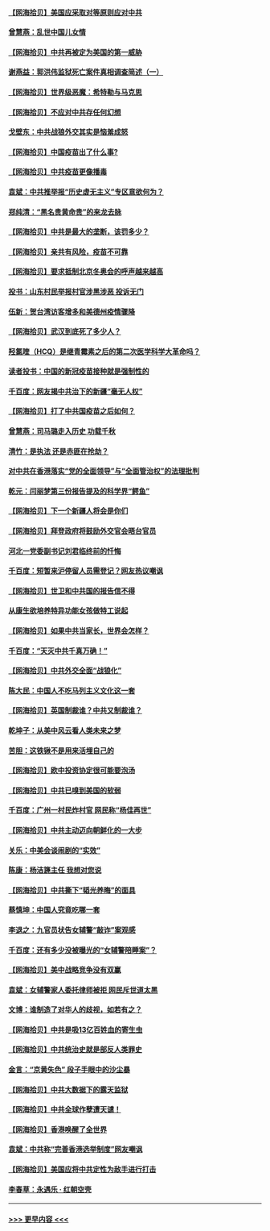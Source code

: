 #### [【网海拾贝】美国应采取对等原则应对中共](../pages/nsc993/n12889176.md?t=04192201) 
#### [曾慧燕：乱世中国儿女情](../pages/nsc993/n12887931.md?t=04192201) 
#### [【网海拾贝】中共再被定为美国的第一威胁](../pages/nsc993/n12887580.md?t=04192201) 
#### [谢燕益：郭洪伟监狱死亡案件真相调查简述（一）](../pages/nsc993/n12885648.md?t=04192201) 
#### [【网海拾贝】世界级恶魔：希特勒与马克思](../pages/nsc993/n12884062.md?t=04192201) 
#### [【网海拾贝】不应对中共存任何幻想](../pages/nsc993/n12881460.md?t=04192201) 
#### [戈壁东：中共战狼外交其实是恼羞成怒](../pages/nsc993/n12880392.md?t=04192201) 
#### [【网海拾贝】中国疫苗出了什么事?](../pages/nsc993/n12879124.md?t=04192201) 
#### [【网海拾贝】中共疫苗更像播毒](../pages/nsc993/n12876631.md?t=04192201) 
#### [袁斌：中共推举报“历史虚无主义”专区意欲何为？](../pages/nsc993/n12876530.md?t=04192201) 
#### [郑纯清：“黑名贵黄命贵”的来龙去脉](../pages/nsc993/n12875589.md?t=04192201) 
#### [【网海拾贝】中共是最大的垄断，该罚多少？](../pages/nsc993/n12874006.md?t=04192201) 
#### [【网海拾贝】亲共有风险，疫苗不可靠](../pages/nsc993/n12872224.md?t=04192201) 
#### [【网海拾贝】要求抵制北京冬奥会的呼声越来越高](../pages/nsc993/n12868962.md?t=04192201) 
#### [投书：山东村民举报村官涉黑涉恶 投诉无门](../pages/nsc993/n12869726.md?t=04192201) 
#### [伍新：贺台湾访客增多和美德州疫情骤降](../pages/nsc993/n12865651.md?t=04192201) 
#### [【网海拾贝】武汉到底死了多少人？](../pages/nsc993/n12863707.md?t=04192201) 
#### [羟氯喹（HCQ）是继青霉素之后的第二次医学科学大革命吗？](../pages/nsc993/n12638564.md?t=04192201) 
#### [读者投书：中国的新冠疫苗接种就是强制性的](../pages/nsc993/n12859932.md?t=04192201) 
#### [千百度：网友揭中共治下的新疆“毫无人权”](../pages/nsc993/n12858385.md?t=04192201) 
#### [【网海拾贝】打了中共国疫苗之后如何？](../pages/nsc993/n12857866.md?t=04192201) 
#### [曾慧燕：司马璐走入历史 功载千秋](../pages/nsc993/n12856996.md?t=04192201) 
#### [清竹：是执法 还是赤匪在抢劫？](../pages/nsc993/n12856952.md?t=04192201) 
#### [对中共在香港落实“党的全面领导”与“全面管治权”的法理批判](../pages/nsc993/n12856929.md?t=04192201) 
#### [乾元：闫丽梦第三份报告提及的科学界“鳄鱼”](../pages/nsc993/n12855985.md?t=04192201) 
#### [【网海拾贝】下一个新疆人将会是你们](../pages/nsc993/n12855864.md?t=04192201) 
#### [【网海拾贝】拜登政府将鼓励外交官会晤台官员](../pages/nsc993/n12853615.md?t=04192201) 
#### [河北一党委副书记刘君临终前的忏悔](../pages/nsc993/n12849420.md?t=04192201) 
#### [千百度：短暂来沪停留人员需登记？网友热议嘲讽](../pages/nsc993/n12853497.md?t=04192201) 
#### [【网海拾贝】世卫和中共国的报告信不得](../pages/nsc993/n12850902.md?t=04192201) 
#### [从康生欲培养特异功能女孩做特工说起](../pages/nsc993/n12849289.md?t=04192201) 
#### [【网海拾贝】如果中共当家长，世界会怎样？](../pages/nsc993/n12848436.md?t=04192201) 
#### [千百度：“天灭中共千真万确！”](../pages/nsc993/n12845659.md?t=04192201) 
#### [【网海拾贝】中共外交全面“战狼化”](../pages/nsc993/n12845607.md?t=04192201) 
#### [陈大民：中国人不吃马列主义文化这一套](../pages/nsc993/n12842496.md?t=04192201) 
#### [【网海拾贝】英国制裁谁？中共又制裁谁？](../pages/nsc993/n12840909.md?t=04192201) 
#### [乾坤子：从美中风云看人类未来之梦](../pages/nsc993/n12840590.md?t=04192201) 
#### [苦胆：这铁锹不是用来活埋自己的](../pages/nsc993/n12839512.md?t=04192201) 
#### [【网海拾贝】欧中投资协定很可能要泡汤](../pages/nsc993/n12835122.md?t=04192201) 
#### [【网海拾贝】中共已嗅到美国的软弱](../pages/nsc993/n12832411.md?t=04192201) 
#### [千百度：广州一村民炸村官 网民称“杨佳再世”](../pages/nsc993/n12832380.md?t=04192201) 
#### [【网海拾贝】中共主动迈向朝鲜化的一大步](../pages/nsc993/n12829887.md?t=04192201) 
#### [关乐：中美会谈闹剧的“实效”](../pages/nsc993/n12826698.md?t=04192201) 
#### [陈康：杨洁篪主任  我想对您说](../pages/nsc993/n12826609.md?t=04192201) 
#### [【网海拾贝】中共撕下“韬光养晦”的面具](../pages/nsc993/n12826459.md?t=04192201) 
#### [蔡慎坤：中国人究竟吃哪一套](../pages/nsc993/n12826010.md?t=04192201) 
#### [李退之：九官员状告女辅警“敲诈”案观感](../pages/nsc993/n12823984.md?t=04192201) 
#### [千百度：还有多少没被曝光的“女辅警陪睡案”？](../pages/nsc993/n12822136.md?t=04192201) 
#### [【网海拾贝】美中战略竞争没有双赢](../pages/nsc993/n12822105.md?t=04192201) 
#### [袁斌：女辅警家人委托律师被拒 网民斥世道太黑](../pages/nsc993/n12822004.md?t=04192201) 
#### [文博：谁制造了对华人的歧视，如若有之？](../pages/nsc993/n12821635.md?t=04192201) 
#### [【网海拾贝】中共是吸13亿百姓血的寄生虫](../pages/nsc993/n12819191.md?t=04192201) 
#### [【网海拾贝】中共统治史就是部反人类罪史](../pages/nsc993/n12816738.md?t=04192201) 
#### [金言：“京黄失色” 段子手眼中的沙尘暴](../pages/nsc993/n12815700.md?t=04192201) 
#### [【网海拾贝】中共大数据下的露天监狱](../pages/nsc993/n12811075.md?t=04192201) 
#### [【网海拾贝】中共全球作孽遭天谴！](../pages/nsc993/n12810258.md?t=04192201) 
#### [【网海拾贝】香港唤醒了全世界](../pages/nsc993/n12809100.md?t=04192201) 
#### [袁斌：中共称“完善香港选举制度”网友嘲讽](../pages/nsc993/n12808994.md?t=04192201) 
#### [【网海拾贝】美国应将中共定性为敌手进行打击](../pages/nsc993/n12806870.md?t=04192201) 
#### [李春草：永遇乐 · 红朝空壳](../pages/nsc993/n12805365.md?t=04192201) 

----
#### [ >>> 更早内容 <<< ](../indexes/nsc993-earlier.md)
